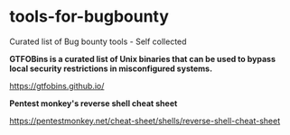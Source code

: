 # tools-for-bugbounty
Curated list of Bug bounty tools - Self collected 

**GTFOBins is a curated list of Unix binaries that can be used to bypass local security restrictions in misconfigured systems.**

https://gtfobins.github.io/

**Pentest monkey's reverse shell cheat sheet**

https://pentestmonkey.net/cheat-sheet/shells/reverse-shell-cheat-sheet

